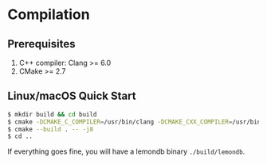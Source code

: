 # Compilation

## Prerequisites

1. C++ compiler: Clang >= 6.0
2. CMake >= 2.7

## Linux/macOS Quick Start

```bash
$ mkdir build && cd build
$ cmake -DCMAKE_C_COMPILER=/usr/bin/clang -DCMAKE_CXX_COMPILER=/usr/bin/clang++-16 ../src
$ cmake --build . -- -j8
$ cd ..
```

If everything goes fine, you will have a lemondb binary `./build/lemondb`.

